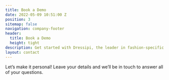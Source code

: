 ```yaml
---
title: Book a Demo
date: 2022-05-09 10:51:00 Z
position: 3
sitemap: false
navigation: company-footer
header:
  title: Book a Demo
  height: tight
description: Get started with Dressipi, the leader in fashion-specific AI.
layout: contact
---
```


<p>Let’s make it personal! Leave your details and we’ll be in touch to answer all of your questions.</p>

<script charset="utf-8" type="text/javascript" src="//js.hsforms.net/forms/embed/v2.js"></script>
<script>
  hbspt.forms.create({
    portalId: "5349232",
    formId: "526efe22-825d-4596-bb1b-bef5bedaba82"
  });
</script>
 